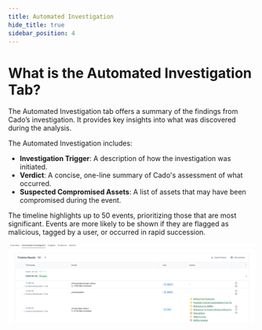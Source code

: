 ```yaml
---
title: Automated Investigation
hide_title: true
sidebar_position: 4
---
```


# What is the Automated Investigation Tab?

The Automated Investigation tab offers a summary of the findings from Cado’s investigation. It provides key insights into what was discovered during the analysis.

The Automated Investigation includes:
- **Investigation Trigger**: A description of how the investigation was initiated.
- **Verdict**: A concise, one-line summary of Cado's assessment of what occurred.
- **Suspected Compromised Assets**: A list of assets that may have been compromised during the event.

The timeline highlights up to 50 events, prioritizing those that are most significant. Events are more likely to be shown if they are flagged as malicious, tagged by a user, or occurred in rapid succession.

![Automated Investigation](/img/tutorial5.png)

